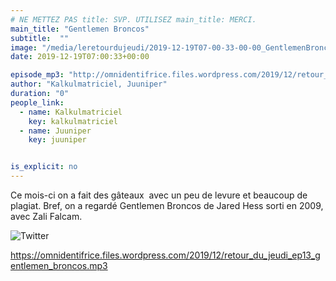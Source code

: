 ```yaml
---
# NE METTEZ PAS title: SVP. UTILISEZ main_title: MERCI.
main_title: "Gentlemen Broncos"
subtitle:  ""
image: "/media/leretourdujeudi/2019-12-19T07-00-33-00-00_GentlemenBroncos.jpg"
date: 2019-12-19T07:00:33+00:00

episode_mp3: "http://omnidentifrice.files.wordpress.com/2019/12/retour_du_jeudi_ep13_gentlemen_broncos.mp3"
author: "Kalkulmatriciel, Juuniper"
duration: "0"
people_link: 
  - name: Kalkulmatriciel
    key: kalkulmatriciel
  - name: Juuniper
    key: juuniper


is_explicit: no
---
```


<PodcastHeader/>

<!-- ECRIRE LA DESCRIPTION DE L'EPISODE SOUS CETTE LIGNE -->
<p>Ce mois-ci on a fait des gâteaux&nbsp; avec un peu de levure et beaucoup de plagiat. Bref, on a regardé Gentlemen Broncos de Jared Hess sorti en 2009, avec Zali Falcam.</p>
<p><img src="https://retourdujeudi.files.wordpress.com/2019/12/twitter.jpg" alt="Twitter"></p>
<p><a href="https://omnidentifrice.files.wordpress.com/2019/12/retour_du_jeudi_ep13_gentlemen_broncos.mp3" rel="nofollow">https://omnidentifrice.files.wordpress.com/2019/12/retour_du_jeudi_ep13_gentlemen_broncos.mp3</a></p>


